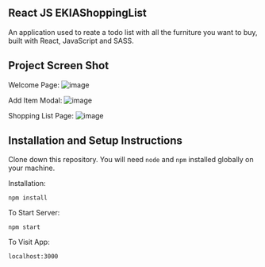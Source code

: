 ## React JS EKIAShoppingList

An application used to reate a todo list with all the furniture you want to buy, built with React, JavaScript and SASS.

## Project Screen Shot

Welcome Page:
![image](https://user-images.githubusercontent.com/39488415/202709165-cc4674c0-9caf-4183-a710-0fe547ff9d4a.png)

Add Item Modal:
![image](https://user-images.githubusercontent.com/39488415/202709569-54155eb7-2fb4-4b89-a9f0-75fc262cf688.png)

Shopping List Page:
![image](https://user-images.githubusercontent.com/39488415/202709930-452d4da2-bce5-422f-9462-143435b153f2.png)

## Installation and Setup Instructions

Clone down this repository. You will need `node` and `npm` installed globally on your machine.  

Installation:

`npm install`  

To Start Server:

`npm start`  

To Visit App:

`localhost:3000`
